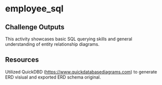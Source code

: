 # employee_sql

## Challenge Outputs
This activity showcases basic SQL querying skills and general understanding of entity relationship diagrams.

## Resources
Utilized QuickDBD (https://www.quickdatabasediagrams.com) to generate ERD visiual and exported ERD schema original.
